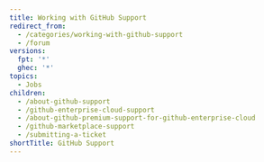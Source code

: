 ```yaml
---
title: Working with GitHub Support
redirect_from:
  - /categories/working-with-github-support
  - /forum
versions:
  fpt: '*'
  ghec: '*'
topics:
  - Jobs
children:
  - /about-github-support
  - /github-enterprise-cloud-support
  - /about-github-premium-support-for-github-enterprise-cloud
  - /github-marketplace-support
  - /submitting-a-ticket
shortTitle: GitHub Support
---
```



